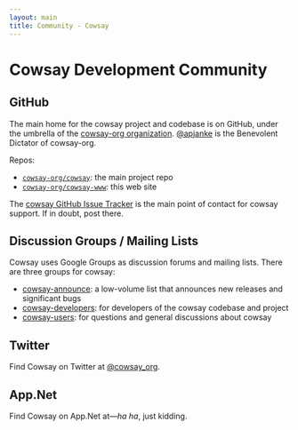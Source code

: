 ```yaml
---
layout: main
title: Community - Cowsay
---
```


# Cowsay Development Community

## GitHub

The main home for the cowsay project and codebase is on GitHub, under the umbrella of the [cowsay-org organization](https://github.com/cowsay-org). [@apjanke](https://github.com/apjanke) is the Benevolent Dictator of cowsay-org.

Repos:

* [`cowsay-org/cowsay`](https://github.com/cowsay-org/cowsay): the main project repo
* [`cowsay-org/cowsay-www`](https://github.com/cowsay-org/cowsay-www): this web site

The [cowsay GitHub Issue Tracker](https://github.com/cowsay-org/cowsay/issues) is the main point of contact for cowsay support. If in doubt, post there.

## Discussion Groups / Mailing Lists

Cowsay uses Google Groups as discussion forums and mailing lists.
There are three groups for cowsay:

* [cowsay-announce](https://groups.google.com/forum/#!forum/cowsay-announce): a low-volume list that announces new releases and significant bugs</li>
* [cowsay-developers](https://groups.google.com/forum/#!forum/cowsay-developers): for developers of the cowsay codebase and project</li>
* [cowsay-users](https://groups.google.com/forum/#!forum/cowsay-users): for questions and general discussions about cowsay


## Twitter

Find Cowsay on Twitter at [@cowsay_org](https://twitter.com/cowsay_org).

## App.Net

Find Cowsay on App.Net at—<i>ha ha</i>, just kidding.
